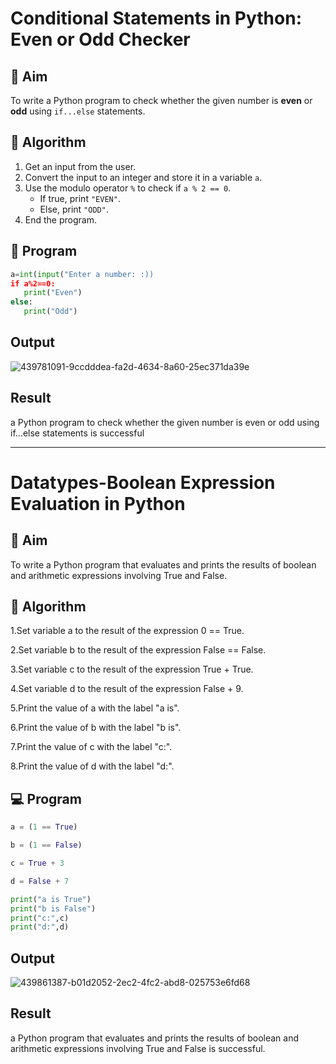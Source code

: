 # Conditional Statements in Python: Even or Odd Checker

## 🎯 Aim
To write a Python program to check whether the given number is **even** or **odd** using `if...else` statements.

## 🧠 Algorithm
1. Get an input from the user.
2. Convert the input to an integer and store it in a variable `a`.
3. Use the modulo operator `%` to check if `a % 2 == 0`.
   - If true, print `"EVEN"`.
   - Else, print `"ODD"`.
4. End the program.

## 🧾 Program
```python
a=int(input("Enter a number: :))
if a%2==0:
   print("Even")
else:
   print("Odd")
```

## Output
![439781091-9ccdddea-fa2d-4634-8a60-25ec371da39e](https://github.com/user-attachments/assets/55655af0-ac9f-44b1-b1e1-32cc5c1fd279)


## Result
a Python program to check whether the given number is even or odd using if...else statements is successful

---

# Datatypes-Boolean Expression Evaluation in Python
## 🎯 Aim
To write a Python program that evaluates and prints the results of boolean and arithmetic expressions involving True and False.


## 🧠 Algorithm

1.Set variable a to the result of the expression 0 == True.

2.Set variable b to the result of the expression False == False.

3.Set variable c to the result of the expression True + True.

4.Set variable d to the result of the expression False + 9.

5.Print the value of a with the label "a is".

6.Print the value of b with the label "b is".

7.Print the value of c with the label "c:".

8.Print the value of d with the label "d:".

## 💻 Program
```python
a = (1 == True)

b = (1 == False)

c = True + 3

d = False + 7

print("a is True")
print("b is False")
print("c:",c)
print("d:",d)
```
## Output
![439861387-b01d2052-2ec2-4fc2-abd8-025753e6fd68](https://github.com/user-attachments/assets/9309879c-36bf-4b28-9150-deef56ec1eda)

## Result
a Python program that evaluates and prints the results of boolean and arithmetic expressions involving True and False is successful.


